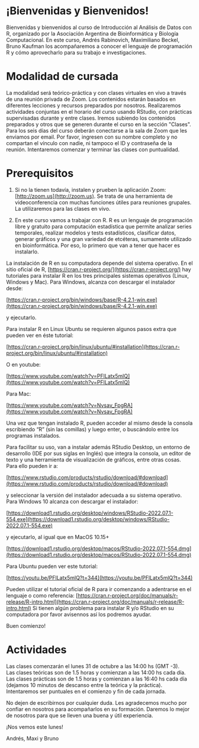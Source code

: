 # ¡Bienvenidas y Bienvenidos!

Bienvenidas y bienvenidos al curso de Introducción al Análisis de Datos con R, organizado por la Asociación Argentina de Bioinformática y Biología Computacional. En este curso, Andrés Rabinovich, Maximiliano Beckel, Bruno Kaufman los acompañaremos a conocer el lenguaje de programación R y cómo aprovecharlo para su trabajo e investigaciones.

# Modalidad de cursada
La modalidad será teórico-práctica y con clases virtuales en vivo a través de una reunión privada de Zoom. Los contenidos estarán basados en diferentes lecciones y recursos preparados por nosotros. Realizaremos actividades conjuntas en el horario del curso usando RStudio, con prácticas supervisadas durante y entre clases. Iremos subiendo los contenidos preparados y otros que se generen durante el curso en la sección "Clases".  
Para los seis días del curso deberán conectarse a la sala de Zoom que les enviamos por email.
Por favor, ingresen con su nombre completo y no compartan el vínculo con nadie, ni tampoco el ID y contraseña de la reunión. Intentaremos comenzar y terminar las clases con puntualidad.

# Prerequisitos
1) Si no la tienen todavía, instalen y prueben la aplicación Zoom: [http://zoom.us](http://zoom.us). Se trata de una herramienta de videoconferencia con muchas funciones útiles para reuniones grupales. La utilizaremos para las clases en vivo.

2) En este curso vamos a trabajar con R. R es un lenguaje de programación libre y gratuito para computación estadística que permite analizar series temporales, realizar modelos y tests estadísticos, clasificar datos, generar gráficos y una gran variedad de etcéteras, sumamente utilizado en bioinformática. Por eso, lo primero que van a tener que hacer es instalarlo.

La instalación de R en su computadora depende del sistema operativo. En el sitio oficial de R, [https://cran.r-project.org/](https://cran.r-project.org/) hay tutoriales para instalar R en los tres principales sistemas operativos (Linux, Windows y Mac). Para Windows, alcanza con descargar el instalador desde:

[https://cran.r-project.org/bin/windows/base/R-4.2.1-win.exe](https://cran.r-project.org/bin/windows/base/R-4.2.1-win.exe)

y ejecutarlo.

Para instalar R en Linux Ubuntu se requieren algunos pasos extra que pueden ver en éste tutorial:

[https://cran.r-project.org/bin/linux/ubuntu/#installation](https://cran.r-project.org/bin/linux/ubuntu/#installation)

O en youtube:

[https://www.youtube.com/watch?v=PFlLatx5mlQ](https://www.youtube.com/watch?v=PFlLatx5mlQ)

Para Mac:

[https://www.youtube.com/watch?v=Nvsav_FpgRA](https://www.youtube.com/watch?v=Nvsav_FpgRA)

Una vez que tengan instalado R, pueden acceder al mismo desde la consola escribiendo “R” (sin las comillas) y luego enter, o buscándolo entre los programas instalados.

Para facilitar su uso, van a instalar además RStudio Desktop, un entorno de desarrollo (IDE por sus siglas en Inglés) que integra la consola, un editor de texto y una herramienta de visualización de gráficos, entre otras cosas. Para ello pueden ir a:

[https://www.rstudio.com/products/rstudio/download/#download](https://www.rstudio.com/products/rstudio/download/#download)

y seleccionar la versión del instalador adecuada a su sistema operativo. Para Windows 10 alcanza con descargar el instalador:

[https://download1.rstudio.org/desktop/windows/RStudio-2022.07.1-554.exe](https://download1.rstudio.org/desktop/windows/RStudio-2022.07.1-554.exe)

y ejecutarlo, al igual que en MacOS 10.15+

[https://download1.rstudio.org/desktop/macos/RStudio-2022.07.1-554.dmg](https://download1.rstudio.org/desktop/macos/RStudio-2022.07.1-554.dmg)

Para Ubuntu pueden ver este tutorial:

[https://youtu.be/PFlLatx5mlQ?t=344](https://youtu.be/PFlLatx5mlQ?t=344)

Pueden utilizar el tutorial oficial de R para ir comenzando a adentrarse en el lenguaje o como referencia: [https://cran.r-project.org/doc/manuals/r-release/R-intro.html](https://cran.r-project.org/doc/manuals/r-release/R-intro.html)
Si tienen algún problema para instalar R y/o RStudio en su computadora por favor avisennos así los podremos ayudar.

Buen comienzo!

# Actividades
Las clases comenzarán el lunes 31 de octubre a las 14:00 hs (GMT -3).  
Las clases teóricas son de 1.5 horas y comienzan a las 14:00 hs cada día.
Las clases prácticas son de 1.5 horas y comienzan a las 16:40 hs cada día (dejamos 10 minutos de descanso entre la teórica y la práctica).
Intentaremos ser puntuales en el comienzo y fin de cada jornada.

No dejen de escribirnos por cualquier duda. Les agradecemos mucho por confiar en nosotros para acompañarlos en su formación. Daremos lo mejor de nosotros para que se lleven una buena y útil experiencia.

¡Nos vemos este lunes!

Andrés, Maxi y Bruno
